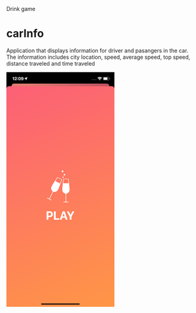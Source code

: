 Drink game
# carInfo
Application that displays information for driver and pasangers in the car. The information includes city location, speed, average speed, top speed, distance traveled and time traveled

![Image of application](https://github.com/Jakeodonnell/Drink-game/blob/master/appimg.png)
